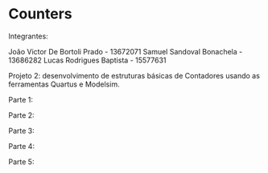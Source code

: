 # Counters

Integrantes:

João Victor De Bortoli Prado - 13672071
Samuel Sandoval Bonachela - 13686282
Lucas Rodrigues Baptista - 15577631

Projeto 2: desenvolvimento de estruturas básicas de Contadores usando as ferramentas Quartus e Modelsim.

Parte 1: 

Parte 2:

Parte 3: 

Parte 4: 

Parte 5:
